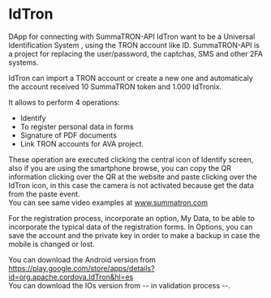 # IdTron
DApp for connecting with SummaTRON-API
IdTron want to be a Universal Identification System , using the TRON account like ID.
SummaTRON-API is a project for replacing the user/password, the captchas, SMS and other 2FA systems.

IdTron can import a TRON account or create a new one and automaticaly the account received 10 SummaTRON token and 1.000 IdTronix.

It allows to perform 4 operations:
- Identify
- To register personal data in forms
- Signature of PDF documents
- Link TRON accounts for AVA project.

These operation are executed clicking the central icon of Identify screen, also if you are using the smartphone browse, you can copy the QR information clicking over the QR at the website and paste clicking over the IdTron icon, in this case the camera is not activated because get the data from the paste event. <br>
You can see same video examples at www.summatron.com

For the registration process, incorporate an option, My Data, to be able to incorporate the typical data of the registration forms.
In Options, you can save the account and the private key in order to make a backup in case the mobile is changed or lost.



You can download the Android version from https://play.google.com/store/apps/details?id=org.apache.cordova.IdTron&hl=es
<br>
You can download the IOs version from -- in validation process --.
